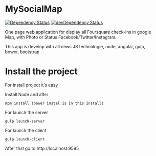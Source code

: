 MySocialMap
===========
[![Dependency Status](https://david-dm.org/eleven-labs/MySocialMap.svg)](https://david-dm.org/eleven-labs/MySocialMap)
[![devDependency Status](https://david-dm.org/eleven-labs/MySocialMap.png)](https://david-dm.org/eleven-labs/MySocialMap#info=devDependencies)


One page web application for display all Foursquare check-ins in google Map, with Photo or Status Facebook/Twitter/Instagram.

This app is develop with all news JS technologie, node, angular, gulp, bower, bootstrap

# Install the project

For install project it's easy

Install Node and after

```
npm install (bower instal is in this install)
```

For launch the server 

```
gulp launch-server
````

For launch the client

```
gulp launch-client
```

After that go to http://localhost:9595
